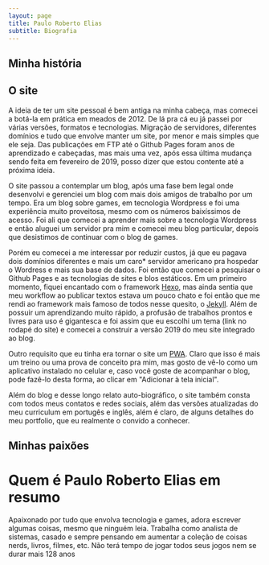 ```yaml
---
layout: page
title: Paulo Roberto Elias
subtitle: Biografia
---
```


## Minha história

## O site

A ideia de ter um site pessoal é bem antiga na minha cabeça, mas comecei a botá-la em prática em meados de 2012. De lá pra cá eu já passei por várias versões, formatos e tecnologias. Migração de servidores, diferentes domínios e tudo que envolve manter um site, por menor e mais simples que ele seja. Das publicações em FTP até o Github Pages foram anos de aprendizado e cabeçadas, mas mais uma vez, após essa última mudança sendo feita em fevereiro de 2019, posso dizer que estou contente até a próxima ideia.

O site passou a contemplar um blog, após uma fase bem legal onde desenvolvi e gerenciei um blog com mais dois amigos de trabalho por um tempo. Era um blog sobre games, em tecnologia Wordpress e foi uma experiência muito proveitosa, mesmo com os números baixíssimos de acesso. Foi ali que comecei a aprender mais sobre a tecnologia Wordpress e então aluguei um servidor pra mim e comecei meu blog particular, depois que desistimos de continuar com o blog de games.

Porém eu comecei a me interessar por reduzir custos, já que eu pagava dois domínios diferentes e mais um caro* servidor americano pra hospedar o Wordress e mais sua base de dados. Foi então que comecei a pesquisar o Github Pages e as tecnologias de sites e blos estáticos. Em um primeiro momento, fiquei encantado com o framework [Hexo](https://hexo.io/pt-br/), mas ainda sentia que meu workflow ao publicar textos estava um pouco chato e foi então que me rendi ao framework mais famoso de todos nesse quesito, o [Jekyll](https://jekyllrb.com/). Além de possuir um aprendizando muito rápido, a profusão de trabalhos prontos e livres para uso é gigantesca e foi assim que eu escolhi um tema (link no rodapé do site) e comecei a construir a versão 2019 do meu site integrado ao blog.

Outro requisito que eu tinha era tornar o site um [PWA](https://pt.wikipedia.org/wiki/Progressive_Web_App). Claro que isso é mais um treino ou uma prova de conceito pra mim, mas gosto de vê-lo como um aplicativo instalado no celular e, caso você goste de acompanhar o blog, pode fazê-lo desta forma, ao clicar em "Adicionar à tela inicial".

Além do blog e desse longo relato auto-biográfico, o site também consta com todos meus contatos e redes sociais, além das versões atualizadas do meu curriculum em portugês e inglês, além é claro, de alguns detalhes do meu portfolio, que eu realmente o convido a conhecer.

## Minhas paixões

# Quem é Paulo Roberto Elias em resumo

Apaixonado por tudo que envolva tecnologia e games, adora escrever algumas coisas, mesmo que ninguém leia. Trabalha como analista de sistemas, casado e sempre pensando em aumentar a coleção de coisas nerds, livros, filmes, etc. Não terá tempo de jogar todos seus jogos nem se durar mais 128 anos